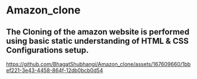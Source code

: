 # Amazon_clone

## The Cloning of the amazon website is performed using basic static understanding of HTML & CSS Configurations setup.


https://github.com/BhagatShubhangi/Amazon_clone/assets/167609660/1bbef221-3e43-4458-864f-12db0bcb0d54

